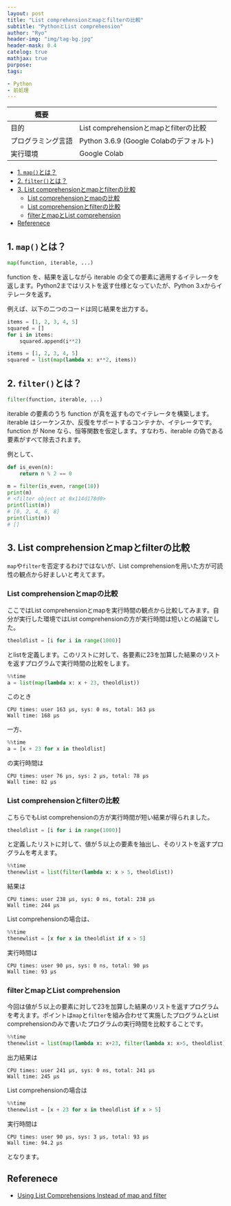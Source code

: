 ```yaml
---
layout: post
title: "List comprehensionとmapとfilterの比較"
subtitle: "PythonとList comprehension"
author: "Ryo"
header-img: "img/tag-bg.jpg"
header-mask: 0.4
catelog: true
mathjax: true
purpose: 
tags:

- Python
- 前処理
---
```




|概要||
|---|---|
|目的|List comprehensionとmapとfilterの比較|
|プログラミング言語|Python 3.6.9 (Google Colabのデフォルト)|
|実行環境|Google Colab|



<!-- START doctoc generated TOC please keep comment here to allow auto update -->
<!-- DON'T EDIT THIS SECTION, INSTEAD RE-RUN doctoc TO UPDATE -->

- [1. `map()`とは？](#1-map%E3%81%A8%E3%81%AF)
- [2. `filter()`とは？](#2-filter%E3%81%A8%E3%81%AF)
- [3. List comprehensionとmapとfilterの比較](#3-list-comprehension%E3%81%A8map%E3%81%A8filter%E3%81%AE%E6%AF%94%E8%BC%83)
  - [List comprehensionとmapの比較](#list-comprehension%E3%81%A8map%E3%81%AE%E6%AF%94%E8%BC%83)
  - [List comprehensionとfilterの比較](#list-comprehension%E3%81%A8filter%E3%81%AE%E6%AF%94%E8%BC%83)
  - [filterとmapとList comprehension](#filter%E3%81%A8map%E3%81%A8list-comprehension)
- [Referenece](#referenece)

<!-- END doctoc generated TOC please keep comment here to allow auto update -->

## 1. `map()`とは？

```py
map(function, iterable, ...)
```

function を、結果を返しながら iterable の全ての要素に適用するイテレータを返します。Python2まではリストを返す仕様となっていたが、Python 3.xからイテレータを返す。

例えば、以下の二つのコードは同じ結果を出力する。

```py
items = [1, 2, 3, 4, 5]
squared = []
for i in items:
    squared.append(i**2)
```

```py
items = [1, 2, 3, 4, 5]
squared = list(map(lambda x: x**2, items))
```

## 2. `filter()`とは？

```py
filter(function, iterable, ...)
```

iterable の要素のうち function が真を返すものでイテレータを構築します。iterable はシーケンスか、反復をサポートするコンテナか、イテレータです。function が None なら、恒等関数を仮定します。すなわち、iterable の偽である要素がすべて除去されます。

例として、

```py
def is_even(n):
    return n % 2 == 0

m = filter(is_even, range(10))
print(m)
# <filter object at 0x114d178d0>
print(list(m))
# [0, 2, 4, 6, 8]
print(list(m))
# []
```

## 3. List comprehensionとmapとfilterの比較

`map`や`filter`を否定するわけではないが、List comprehensionを用いた方が可読性の観点から好ましいと考えてます。

### List comprehensionとmapの比較

ここではList comprehensionとmapを実行時間の観点から比較してみます。自分が実行した環境ではList comprehensionの方が実行時間は短いとの結論でした。

```py
theoldlist = [i for i in range(1000)]
```

とlistを定義します。このリストに対して、各要素に23を加算した結果のリストを返すプログラムで実行時間の比較をします。

```py
%%time
a = list(map(lambda x: x + 23, theoldlist))
```

このとき

```
CPU times: user 163 µs, sys: 0 ns, total: 163 µs
Wall time: 168 µs
```

一方、

```py
%%time
a = [x + 23 for x in theoldlist]
```

の実行時間は

```
CPU times: user 76 µs, sys: 2 µs, total: 78 µs
Wall time: 82 µs
```

### List comprehensionとfilterの比較

こちらでもList comprehensionの方が実行時間が短い結果が得られました。

```py
theoldlist = [i for i in range(1000)]
```

と定義したリストに対して、値が５以上の要素を抽出し、そのリストを返すプログラムを考えます。

```py
%%time
thenewlist = list(filter(lambda x: x > 5, theoldlist))
```

結果は

```
CPU times: user 238 µs, sys: 0 ns, total: 238 µs
Wall time: 244 µs
```

List comprehensionの場合は、

```py
%%time
thenewlist = [x for x in theoldlist if x > 5]
```

実行時間は

```
CPU times: user 90 µs, sys: 0 ns, total: 90 µs
Wall time: 93 µs
```

### filterとmapとList comprehension

今回は値が５以上の要素に対して23を加算した結果のリストを返すプログラムを考えます。ポイントは`map`と`filter`を組み合わせて実施したプログラムとList comprehensionのみで書いたプログラムの実行時間を比較することです。

```py
%%time
thenewlist = list(map(lambda x: x+23, filter(lambda x: x>5, theoldlist)))
```

出力結果は

```
CPU times: user 241 µs, sys: 0 ns, total: 241 µs
Wall time: 245 µs
```

List comprehensionの場合は

```py
%%time
thenewlist = [x + 23 for x in theoldlist if x > 5]
```

実行時間は

```
CPU times: user 90 µs, sys: 3 µs, total: 93 µs
Wall time: 94.2 µs
```

となります。

## Referenece

- [Using List Comprehensions Instead of map and filter](https://www.oreilly.com/library/view/python-cookbook/0596001673/ch01s11.html)
